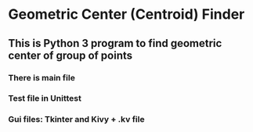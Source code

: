 # Geometric Center (Centroid) Finder

## This is Python 3 program to find geometric center of group of points

### There is main file
### Test file in Unittest 
### Gui files: Tkinter and Kivy + .kv file

